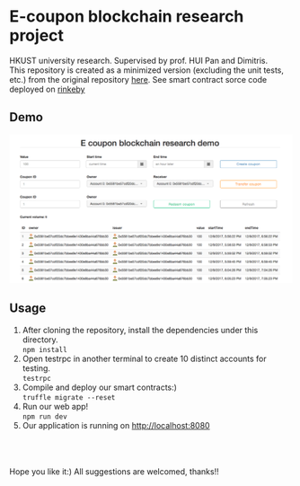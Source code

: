 # E-coupon blockchain research project
HKUST university research. Supervised by prof. HUI Pan and Dimitris.<br>
This repository is created as a minimized version (excluding the unit tests, etc.) from the original repository [here](https://github.com/yhuag/Ethereum-HyperIntelligent-Contract-Research). See smart contract sorce code deployed on [rinkeby](https://rinkeby.etherscan.io/address/0x3a4b4259140988baaf9de41e95423052d9c0300e#code)

## Demo 
![demo img](img/demo.png)
## Usage
1. After cloning the repository, install the dependencies under this directory.<br>
`npm install`
2. Open testrpc in another terminal to create 10 distinct accounts for testing.<br>
`testrpc`
3. Compile and deploy our smart contracts:)<br>`truffle migrate --reset`
4. Run our web app! <br>
`npm run dev`
5. Our application is running on [http://localhost:8080](http://localhost:8080)
<br>
<br>
<br>
Hope you like it:)
All suggestions are welcomed, thanks!!
